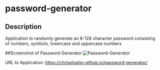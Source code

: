 # password-generator
## Description
Application to randomly generate an 8-128 character password consisting of numbers, symbols, lowercase and uppercase numbers

##Screenshot of Password Generator
![Password-Generator](./Password-Generator.png)

URL to Application: 
https://chrisphailey.github.io/password-generator/
